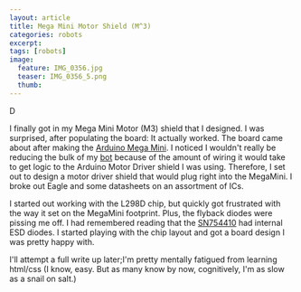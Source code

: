 ```yaml
---
layout: article
title: Mega Mini Motor Shield (M^3)
categories: robots
excerpt:
tags: [robots]
image:
  feature: IMG_0356.jpg
  teaser: IMG_0356_5.png
  thumb:
---
```

D

I finally got in my Mega Mini Motor (M3) shield that I designed.  I was surprised, after populating the board: It actually worked.  The board came about after making the [Arduino Mega Mini](http://letsmakerobots.com/node/36273).  I noticed I wouldn't really be reducing the bulk of my [bot](http://letsmakerobots.com/node/35922) because of the amount of wiring it would take to get logic to the Arduino Motor Driver shield I was using.  Therefore, I set out to design a motor driver shield that would plug right into the MegaMini.  I broke out Eagle and some datasheets on an assortment of ICs.

I started out working with the L298D chip, but quickly got frustrated with the way it set on the MegaMini footprint.  Plus, the flyback diodes were pissing me off.  I had remembered reading that the [SN754410](http://www.ti.com/lit/ds/symlink/sn754410.pdf) had internal ESD diodes.  I started playing with the chip layout and got a board design I was pretty happy with.  

I'll attempt a full write up later;I'm pretty mentally fatigued from learning html/css (I know, easy.  But as many know by now, cognitively, I'm as slow as a snail on salt.)
